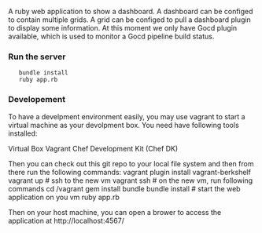 A ruby web application to show a dashboard. A dashboard can be configed to contain multiple grids. 
A grid can be configed to pull a dashboard plugin to display some information. 
At this moment we only have Gocd plugin available, which is used to monitor a Gocd pipeline build status.

### Run the server

       bundle install
       ruby app.rb

### Developement

To have a develpment environment easily, you may use vagrant to start a virtual machine as your devolpment box. 
You need have following tools installed:

Virtual Box
Vagrant
Chef Development Kit (Chef DK)

Then you can check out this git repo to your local file system and then from there run the following commands:
       vagrant plugin install vagrant-berkshelf
       vagrant up
       # ssh to the new vm
       vagrant ssh
       # on the new vm, run following commands
       cd /vagrant
       gem install bundle
       bundle install
       # start the web application on you vm
       ruby app.rb

Then on your host machine, you can open a brower to access the application at http://localhost:4567/

